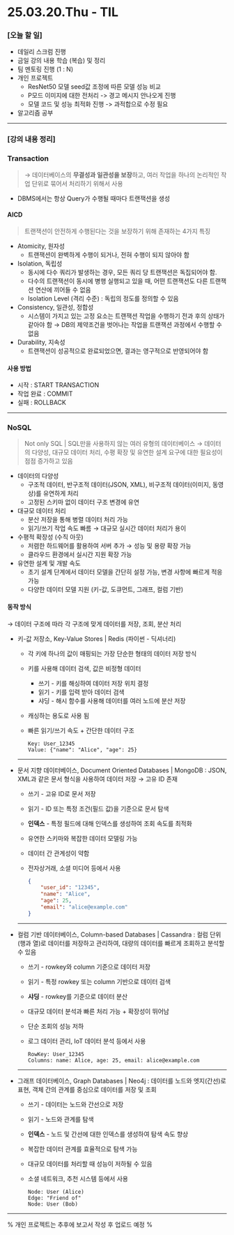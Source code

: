 # 25.03.20.Thu - TIL

### [오늘 할 일]

- 데일리 스크럼 진행
- 금일 강의 내용 학습 (복습) 및 정리
- 팀 멘토링 진행 (1 : N)
- 개인 프로젝트
     - ResNet50 모델 seed값 조정에 따른 모델 성능 비교
     - P모드 이미지에 대한 전처리 -> 경고 메시지 안나오게 진행
     - 모델 코드 및 성능 최적화 진행 -> 과적합으로 수정 필요
- 알고리즘 공부

---

### [강의 내용 정리]

### Transaction

> → 데이터베이스의 **무결성과 일관성을 보장**하고, 여러 작업을 하나의 논리적인 작업 단위로 묶어서 처리하기 위해서 사용
> 
- DBMS에서는 항상 Query가 수행될 때마다 트랜잭션을 생성

#### AICD

> 트랜잭션이 안전하게 수행된다는 것을 보장하기 위해 존재하는 4가지 특징
> 
- Atomicity, 원자성
     - 트랜잭션이 완벽하게 수행이 되거나, 전혀 수행이 되지 않아야 함
- Isolation, 독립성
     - 동시에 다수 쿼리가 발생하는 경우, 모든 쿼리 당 트랜잭션은 독집되어야 함.
     - 다수의 트랜잭션이 동시에 병행 실행되고 있을 때, 어떤 트랜잭션도 다른 트랜잭션 연산에 끼어들 수 없음
     - Isolation Level (격리 수준) : 독립의 정도를 정의할 수 있음
- Consistency, 일관성, 정합성
     - 시스템이 가지고 있는 고정 요소는 트랜잭션 작업을 수행하기 전과 후의 상태가 같아야 함 → DB의 제약조건을 벗어나는 작업을 트랜잭션 과정에서 수행할 수 없음
- Durability, 지속성
     - 트랜잭션이 성공적으로 완료되었으면, 결과는 영구적으로 반영되어야 함

#### 사용 방법

- 시작 : START TRANSACTION
- 작업 완료 : COMMIT
- 실패 : ROLLBACK

--- 

### NoSQL

> Not only SQL | SQL만을 사용하지 않는 여러 유형의 데이터베이스
→ 데이터의 다양성, 대규모 데이터 처리, 수평 확장 및 유연한 설계 요구에 대한 필요성이 점점 증가하고 있음
> 
- 데이터의 다양성
    - 구조적 데이터, 반구조적 데이터(JSON, XML), 비구조적 데이터(이미지, 동영상)를 유연하게 처리
    - 고정된 스키마 없이 데이터 구조 변경에 유연
- 대규모 데이터 처리
    - 분산 저장을 통해 병렬 데이터 처리 가능
    - 읽기/쓰기 작업 속도 빠름 → 대규모 실시간 데이터 처리가 용이
- 수평적 확장성 (수직 아웃)
    - 저렴한 하드웨어를 활용하여 서버 추가 → 성능 및 용량 확장 가능
    - 클라우드 환경에서 실시간 지원 확장 가능
- 유연한 설계 및 개발 속도
    - 초기 설계 단계에서 데이터 모델을 간단히 설정 가능, 변경 사항에 빠르게 적응 가능
    - 다양한 데이터 모델 지원 (키-값, 도큐먼트, 그래프, 컬럼 기반)

#### 동작 방식

→ 데이터 구조에 따라 각 구조에 맞게 데이터를 저장, 조회, 분산 처리

- 키-값 저장소, Key-Value Stores | Redis (파이썬 - 딕셔너리)
     - 각 키에 하나의 값이 매핑되는 가장 단순한 형태의 데이터 저장 방식
     - 키를 사용해 데이터 검색, 값은 비정형 데이터
        - 쓰기 - 키를 해싱하여 데이터 저장 위치 결정
        - 읽기 - 키를 입력 받아 데이터 검색
        - 샤딩 - 해시 함수를 사용해 데이터를 여러 노드에 분산 저장
     - 캐싱하는 용도로 사용 됨
     - 빠른 읽기/쓰기 속도 + 간단한 데이터 구조
        
        ```vbnet
        Key: User_12345
        Value: {"name": "Alice", "age": 25}
        ```
        
     ---  
    
- 문서 지향 데이터베이스, Document Oriented Databases | MongoDB
: JSON, XML과 같은 문서 형식을 사용하여 데이터 저장 → 고유 ID 존재
    - 쓰기 - 고유 ID로 문서 저장
    - 읽기 - ID 또는 특정 조건(필드 값)을 기준으로 문서 탐색
    - **인덱스** - 특정 필드에 대해 인덱스를 생성하여 조회 속도를 최적화
    - 유연한 스키마와 복잡한 데이터 모델링 가능
    - 데이터 간 관계성이 약함
    - 전자상거래, 소셜 미디어 등에서 사용
        
        ```json
        {
            "user_id": "12345",
            "name": "Alice",
            "age": 25,
            "email": "alice@example.com"
        }
        ```
        
    
    ---
    
- 컬럼 기반 데이터베이스, Column-based Databases | Cassandra
: 컬럼 단위(행과 열)로 데이터를 저장하고 관리하여, 대량의 데이터를 빠르게 조회하고 분석할 수 있음
    - 쓰기 - rowkey와 column 기준으로 데이터 저장
    - 읽기 - 특정 rowkey 또는 column 기반으로 데이터 검색
    - **샤딩** - rowkey를 기준으로 데이터 분산
    - 대규모 데이터 분석과 빠른 처리 가능 + 확장성이 뛰어남
    - 단순 조회의 성능 저하
    - 로그 데이터 관리, IoT 데이터 분석 등에서 사용
        
        ```less
        RowKey: User_12345
        Columns: name: Alice, age: 25, email: alice@example.com
        ```
        
    
    ---
    
- 그래프 데이터베이스, Graph Databases | Neo4j
: 데이터를 노드와 엣지(간선)로 표현, 객체 간의 관계를 중심으로 데이터를 저장 및 조회
    - 쓰기 - 데이터는 노드와 간선으로 저장
    - 읽기 - 노드와 관계를 탐색
    - **인덱스** - 노드 및 간선에 대한 인덱스를 생성하여 탐색 속도 향상
    - 복잡한 데이터 관계를 효율적으로 탐색 가능
    - 대규모 데이터를 처리할 때 성능이 저하될 수 있음
    - 소셜 네트워크, 추천 시스템 등에서 사용
        
        ```vbnet
        Node: User (Alice)
        Edge: "Friend of"
        Node: User (Bob)
        ```

--- 

% 개인 프로젝트는 추후에 보고서 작성 후 업로드 예정 %

